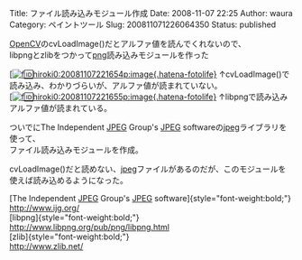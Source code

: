 Title: ファイル読み込みモジュール作成
Date: 2008-11-07 22:25
Author: waura
Category: ペイントツール
Slug: 200811071226064350
Status: published

[OpenCV](http://d.hatena.ne.jp/keyword/OpenCV)のcvLoadImage()だとアルファ値を読んでくれないので、  
libpngとzlibをつかって[png](http://d.hatena.ne.jp/keyword/png)読み込みモジュールを作った

[[![f:id:hiroki0:20081107221654p:image](http://cdn-ak.f.st-hatena.com/images/fotolife/h/hiroki0/20081107/20081107221654.png "f:id:hiroki0:20081107221654p:image"){.hatena-fotolife}](http://f.hatena.ne.jp/hiroki0/20081107221654)
↑cvLoadImage()で読み込み、わかりづらいが、アルファ値が読まれていない。  
[[![f:id:hiroki0:20081107221655p:image](http://cdn-ak.f.st-hatena.com/images/fotolife/h/hiroki0/20081107/20081107221655.png "f:id:hiroki0:20081107221655p:image"){.hatena-fotolife}](http://f.hatena.ne.jp/hiroki0/20081107221655)
↑libpngで読み込みアルファ値が読まれている。

ついでにThe Independent
[JPEG](http://d.hatena.ne.jp/keyword/JPEG) Group\'s
[JPEG](http://d.hatena.ne.jp/keyword/JPEG)
softwareの[jpeg](http://d.hatena.ne.jp/keyword/jpeg)ライブラリを使って、  
ファイル読み込みモジュールを作成。

cvLoadImage()だと読めない、[jpeg](http://d.hatena.ne.jp/keyword/jpeg)ファイルがあるのだが、このモジュールを使えば読み込めるようになった。

[The Independent [JPEG](http://d.hatena.ne.jp/keyword/JPEG)
Group\'s [JPEG](http://d.hatena.ne.jp/keyword/JPEG)
software]{style="font-weight:bold;"}  
<http://www.ijg.org/>  
[libpng]{style="font-weight:bold;"}  
<http://www.libpng.org/pub/png/libpng.html>  
[zlib]{style="font-weight:bold;"}  
<http://www.zlib.net/>
